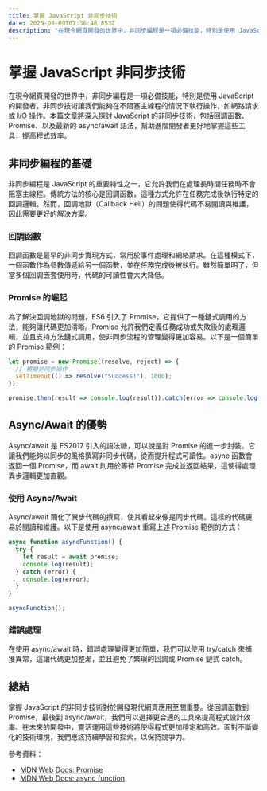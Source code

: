 ```yaml
---
title: 掌握 JavaScript 非同步技術
date: 2025-08-09T07:36:48.853Z
description: "在現今網頁開發的世界中，非同步編程是一項必備技能，特別是使用 JavaScript 的開發者。非同步技術讓我們能夠在不阻塞主線程的情況下執行操作，如網路請求或 I/O 操作。本篇文章將深入探討 JavaScript 的非同步技術，包括回調函數、Promise、以及最新的 async/await 語法，幫助進階開發者更好地掌握這些工具，提高程式效率。"
---
```


# 掌握 JavaScript 非同步技術

在現今網頁開發的世界中，非同步編程是一項必備技能，特別是使用 JavaScript 的開發者。非同步技術讓我們能夠在不阻塞主線程的情況下執行操作，如網路請求或 I/O 操作。本篇文章將深入探討 JavaScript 的非同步技術，包括回調函數、Promise、以及最新的 async/await 語法，幫助進階開發者更好地掌握這些工具，提高程式效率。

## 非同步編程的基礎

非同步編程是 JavaScript 的重要特性之一，它允許我們在處理長時間任務時不會阻塞主線程。傳統方法的核心是回調函數，這種方式允許在任務完成後執行特定的回調邏輯。然而，回調地獄（Callback Hell）的問題使得代碼不易閱讀與維護，因此需要更好的解決方案。

### 回調函數

回調函數是最早的非同步實現方式，常用於事件處理和網絡請求。在這種模式下，一個函數作為參數傳遞給另一個函數，並在任務完成後被執行。雖然簡單明了，但當多個回調嵌套使用時，代碼的可讀性會大大降低。

### Promise 的崛起

為了解決回調地獄的問題，ES6 引入了 Promise，它提供了一種鏈式調用的方法，能夠讓代碼更加清晰。Promise 允許我們定義任務成功或失敗後的處理邏輯，並且支持方法鏈式調用，使非同步流程的管理變得更加容易。以下是一個簡單的 Promise 範例：

```javascript
let promise = new Promise((resolve, reject) => {
  // 模擬非同步操作
  setTimeout(() => resolve("Success!"), 1000);
});

promise.then(result => console.log(result)).catch(error => console.log(error));
```

## Async/Await 的優勢

Async/await 是 ES2017 引入的語法糖，可以說是對 Promise 的進一步封裝。它讓我們能夠以同步的風格撰寫非同步代碼，從而提升程式可讀性。async 函數會返回一個 Promise，而 await 則用於等待 Promise 完成並返回結果，這使得處理異步邏輯更加直觀。

### 使用 Async/Await

Async/await 簡化了異步代碼的撰寫，使其看起來像是同步代碼。這樣的代碼更易於閱讀和維護。以下是使用 async/await 重寫上述 Promise 範例的方式：

```javascript
async function asyncFunction() {
  try {
    let result = await promise;
    console.log(result);
  } catch (error) {
    console.log(error);
  }
}

asyncFunction();
```

### 錯誤處理

在使用 async/await 時，錯誤處理變得更加簡單，我們可以使用 try/catch 來捕獲異常，這讓代碼更加整潔，並且避免了繁瑣的回調或 Promise 鏈式 catch。

## 總結

掌握 JavaScript 的非同步技術對於開發現代網頁應用至關重要。從回調函數到 Promise，最後到 async/await，我們可以選擇更合適的工具來提高程式設計效率。在未來的開發中，靈活運用這些技術將使得程式更加穩定和高效。面對不斷變化的技術環境，我們應該持續學習和探索，以保持競爭力。

參考資料：
- [MDN Web Docs: Promise](https://developer.mozilla.org/zh-CN/docs/Web/JavaScript/Reference/Global_Objects/Promise)
- [MDN Web Docs: async function](https://developer.mozilla.org/zh-CN/docs/Web/JavaScript/Reference/Statements/async_function)